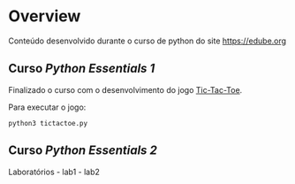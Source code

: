 # Overview

Conteúdo desenvolvido durante o curso de python do site https://edube.org

## Curso _Python Essentials 1_

Finalizado o curso com o desenvolvimento do jogo [Tic-Tac-Toe](./essential1/tictactoe.py).

Para executar o jogo:
```
python3 tictactoe.py
```

## Curso _Python Essentials 2_

Laboratórios
    - lab1
    - lab2

